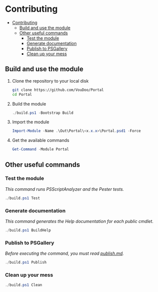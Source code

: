 # Contributing

- [Contributing](#contributing)
  - [Build and use the module](#build-and-use-the-module)
  - [Other useful commands](#other-useful-commands)
    - [Test the module](#test-the-module)
    - [Generate documentation](#generate-documentation)
    - [Publish to PSGallery](#publish-to-psgallery)
    - [Clean up your mess](#clean-up-your-mess)

## Build and use the module

1. Clone the repository to your local disk

   ```sh
   git clone https://github.com/VouDoo/Portal
   cd Portal
   ```

2. Build the module

   ```powershell
   ./build.ps1 -Bootstrap Build
   ```

3. Import the module

   ```powershell
   Import-Module -Name .\Out\Portal\<x.x.x>\Portal.psd1 -Force
   ```

4. Get the available commands

   ```powershell
   Get-Command -Module Portal
   ```

## Other useful commands

### Test the module

_This command runs PSScriptAnalyzer and the Pester tests._

```powershell
./build.ps1 Test
```

### Generate documentation

_This command generates the Help documentation for each public cmdlet._

```powershell
./build.ps1 BuildHelp
```

### Publish to PSGallery

_Before executing the command, you must read [publish.md](./docs/development/module/publish.md)._

```powershell
./build.ps1 Publish
```

### Clean up your mess

```powershell
./build.ps1 Clean
```
